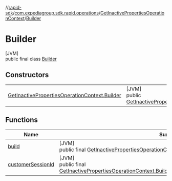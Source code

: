 //[rapid-sdk](../../../../index.md)/[com.expediagroup.sdk.rapid.operations](../../index.md)/[GetInactivePropertiesOperationContext](../index.md)/[Builder](index.md)

# Builder

[JVM]\
public final class [Builder](index.md)

## Constructors

| | |
|---|---|
| [GetInactivePropertiesOperationContext.Builder](-get-inactive-properties-operation-context.-builder.md) | [JVM]<br>public [GetInactivePropertiesOperationContext.Builder](index.md)[GetInactivePropertiesOperationContext.Builder](-get-inactive-properties-operation-context.-builder.md)([String](https://docs.oracle.com/javase/8/docs/api/java/lang/String.html)customerSessionId) |

## Functions

| Name | Summary |
|---|---|
| [build](build.md) | [JVM]<br>public final [GetInactivePropertiesOperationContext](../index.md)[build](build.md)() |
| [customerSessionId](customer-session-id.md) | [JVM]<br>public final [GetInactivePropertiesOperationContext.Builder](index.md)[customerSessionId](customer-session-id.md)([String](https://docs.oracle.com/javase/8/docs/api/java/lang/String.html)customerSessionId) |
